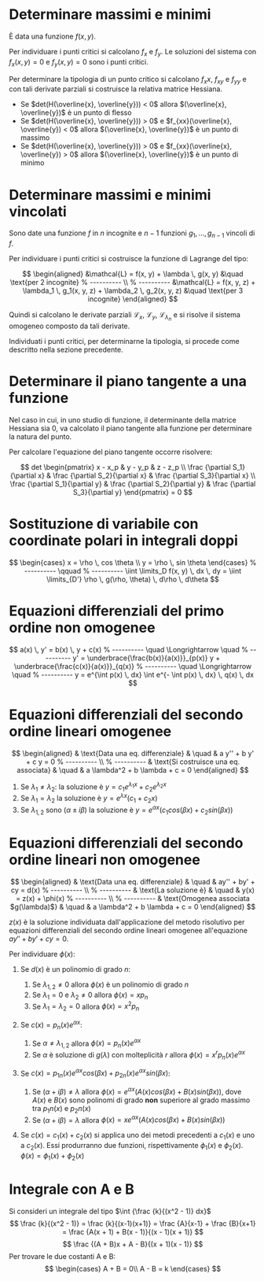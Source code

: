 # Determinare massimi e minimi

È data una funzione $f(x, y)$.

Per individuare i punti critici si calcolano $f_x$ e $f_y$. Le soluzioni
del sistema con $f_x(x, y) = 0$ e $f_y(x, y) = 0$ sono i punti critici.

Per determinare la tipologia di un punto critico si calcolano $f_xx$,
$f_{xy}$ e $f_{yy}$ e con tali derivate parziali si costruisce la relativa
matrice Hessiana.

* Se $det(H(\overline{x}, \overline{y})) < 0$ allora
  $(\overline{x}, \overline{y})$ è un punto di flesso
* Se $det(H(\overline{x}, \overline{y})) > 0$ e
  $f_{xx}(\overline{x}, \overline{y}) < 0$ allora
  $(\overline{x}, \overline{y})$ è un punto di massimo
* Se $det(H(\overline{x}, \overline{y})) > 0$ e
  $f_{xx}(\overline{x}, \overline{y}) > 0$ allora
  $(\overline{x}, \overline{y})$ è un punto di minimo

# Determinare massimi e minimi vincolati

Sono date una funzione $f$ in $n$ incognite e $n-1$ funzioni
$g_1, \dots, g_{n-1}$ vincoli di $f$.

Per individuare i punti critici si costruisce la funzione di Lagrange
del tipo:

$$
\begin{aligned}
&\mathcal{L} = f(x, y) + \lambda \, g(x, y)
&\quad \text{per 2 incognite}
% ----------
\\
% ----------
&\mathcal{L} = f(x, y, z) + \lambda_1 \, g_1(x, y, z)
                          + \lambda_2 \, g_2(x, y, z)
&\quad \text{per 3 incognite}
\end{aligned}
$$

Quindi si calcolano le derivate parziali $\mathcal{L}_x$, $\mathcal{L}_y$,
$\mathcal{L}_{\lambda_n}$ e si risolve il sistema omogeneo composto da tali
derivate.

Individuati i punti critici, per determinarne la tipologia, si procede come
descritto nella sezione precedente.

# Determinare il piano tangente a una funzione

Nel caso in cui, in uno studio di funzione, il determinante della matrice
Hessiana sia 0, va calcolato il piano tangente alla funzione per determinare
la natura del punto.

Per calcolare l'equazione del piano tangente occorre risolvere:

$$
det
\begin{pmatrix}
x - x_p & y - y_p & z - z_p \\
\frac {\partial S_1}{\partial x} & \frac {\partial S_2}{\partial x} &
\frac {\partial S_3}{\partial x} \\
\frac {\partial S_1}{\partial y} & \frac {\partial S_2}{\partial y} &
\frac {\partial S_3}{\partial y}
\end{pmatrix} = 0
$$

# Sostituzione di variabile con coordinate polari in integrali doppi

$$
\begin{cases}
x = \rho \, cos \theta \\
y = \rho \, sin \theta
\end{cases}
% ----------
\qquad
% ----------
\iint \limits_D f(x, y) \, dx \, dy =
\iint \limits_{D'} \rho \, g(\rho, \theta) \, d\rho \, d\theta
$$

# Equazioni differenziali del primo ordine non omogenee

$$
a(x) \, y' = b(x) \, y + c(x)
% ----------
\quad \Longrightarrow \quad
% ----------
y' = \underbrace{\frac{b(x)}{a(x)}}_{p(x)} y
     + \underbrace{\frac{c(x)}{a(x)}}_{q(x)}
% ----------
\quad \Longrightarrow \quad
% ----------
y = e^{\int p(x) \, dx} \int e^{- \int p(x) \, dx} \, q(x) \, dx
$$

# Equazioni differenziali del secondo ordine lineari omogenee

$$
\begin{aligned}
& \text{Data una eq. differenziale}
& \quad
& a y'' + b y' + c y = 0
% ----------
\\
% ----------
& \text{Si costruisce una eq. associata}
& \quad
& a \lambda^2 + b \lambda + c = 0
\end{aligned}
$$

1. Se $\lambda_1 \neq \lambda_2$:
   la soluzione è $y = c_1 e^{\lambda_1 x} + c_2 e^{\lambda_2 x}$
2. Se $\lambda_1 = \lambda_2$
   la soluzione è $y = e^{\lambda x} (c_1 + c_2 x)$
3. Se $\lambda_{1,2}$ sono $(\alpha \pm i \beta)$
   la soluzione è $y = e^{\alpha x} (c_1 cos(\beta x) + c_2 sin(\beta x))$

# Equazioni differenziali del secondo ordine lineari non omogenee

$$
\begin{aligned}
& \text{Data una eq. differenziale}
& \quad
& ay'' + by' + cy = d(x)
% ----------
\\
% ----------
& \text{La soluzione è}
& \quad
& y(x) = z(x) + \phi(x)
% ----------
\\
% ----------
& \text{Omogenea associata $g(\lambda)$}
& \quad
& a \lambda^2 + b \lambda + c = 0
\end{aligned}
$$

$z(x)$ è la soluzione individuata dall'applicazione del metodo risolutivo per
equazioni differenziali del secondo ordine lineari omogenee all'equazione
$ay'' + by' + cy = 0$.

Per individuare $\phi(x)$:

1. Se $d(x)$ è un polinomio di grado $n$:

   1. Se $\lambda_{1,2} \neq 0$ allora $\phi(x)$ è un polinomio di grado $n$
   2. Se $\lambda_1 = 0$ e $\lambda_2 \neq 0$ allora $\phi(x) = x p_n$
   3. Se $\lambda_1 = \lambda_2 = 0$ allora $\phi(x) = x^2 p_n$

2. Se $c(x) = p_n(x) e^{\alpha x}$:

   1. Se $\alpha \neq \lambda_{1,2}$ allora $\phi(x) = p_n(x) e^{\alpha x}$
   2. Se $\alpha$ è soluzione di $g(\lambda)$ con molteplicità $r$ allora
      $\phi(x) = x^r p_n(x) e^{\alpha x}$

3. Se $c(x) = p_{1n}(x) e^{\alpha x} cos(\beta x) + 
   p_{2n}(x) e^{\alpha x} sin(\beta x)$:

   1. Se $(\alpha + i \beta) \neq \lambda$ allora
      $\phi(x) = e^{\alpha x} (A(x) cos(\beta x) + B(x) sin(\beta x))$,
      dove $A(x)$ e $B(x)$ sono polinomi di grado **non** superiore al grado
      massimo tra $p_1n(x)$ e $p_2n(x)$
   2. Se $(\alpha + i \beta) = \lambda$ allora
      $\phi(x) = x e^{\alpha x} (A(x) cos(\beta x) + B(x) sin(\beta x))$

4. Se $c(x) = c_1(x) + c_2(x)$ si applica uno dei metodi precedenti a
   $c_1(x)$ e uno a $c_2(x)$. Essi produrranno due funzioni, rispettivamente
   $\phi_1(x)$ e $\phi_2(x)$. $\phi(x) = \phi_1(x) + \phi_2(x)$

# Integrale con A e B
Si consideri un integrale del tipo $\int {\frac {k}{(x^2 - 1)} dx}$
$$
\frac {k}{(x^2 - 1)} = \frac {k}{(x-1)(x+1)} = \frac {A}{x-1} + \frac {B}{x+1}
= \frac {A(x + 1) + B(x - 1)}{(x - 1)(x + 1)}
$$
$$
\frac {(A + B)x + A - B}{(x + 1)(x - 1)}
$$
Per trovare le due costanti A e B:
$$
\begin{cases}
A + B = 0\\
A - B = k
\end{cases}
$$
